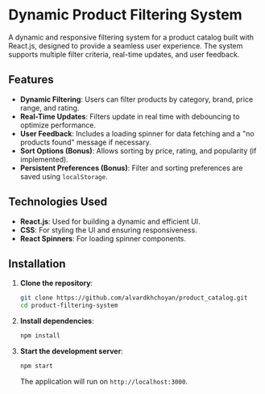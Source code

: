 # Dynamic Product Filtering System

A dynamic and responsive filtering system for a product catalog built with React.js, designed to provide a seamless user experience. The system supports multiple filter criteria, real-time updates, and user feedback.

## Features

- **Dynamic Filtering**: Users can filter products by category, brand, price range, and rating.
- **Real-Time Updates**: Filters update in real time with debouncing to optimize performance.
- **User Feedback**: Includes a loading spinner for data fetching and a "no products found" message if necessary.
- **Sort Options (Bonus)**: Allows sorting by price, rating, and popularity (if implemented).
- **Persistent Preferences (Bonus)**: Filter and sorting preferences are saved using `localStorage`.

## Technologies Used

- **React.js**: Used for building a dynamic and efficient UI.
- **CSS**: For styling the UI and ensuring responsiveness.
- **React Spinners**: For loading spinner components.

## Installation

1. **Clone the repository**:
   ```bash
   git clone https://github.com/alvardkhchoyan/product_catalog.git
   cd product-filtering-system
   ```

2. **Install dependencies**:
   ```bash
   npm install
   ```

3. **Start the development server**:
   ```bash
   npm start
   ```

   The application will run on `http://localhost:3000`.
